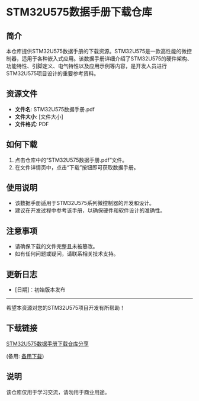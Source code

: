 # STM32U575数据手册下载仓库

## 简介

本仓库提供STM32U575数据手册的下载资源。STM32U575是一款高性能的微控制器，适用于各种嵌入式应用。该数据手册详细介绍了STM32U575的硬件架构、功能特性、引脚定义、电气特性以及应用示例等内容，是开发人员进行STM32U575项目设计的重要参考资料。

## 资源文件

- **文件名**: STM32U575数据手册.pdf
- **文件大小**: [文件大小]
- **文件格式**: PDF

## 如何下载

1. 点击仓库中的“STM32U575数据手册.pdf”文件。
2. 在文件详情页中，点击“下载”按钮即可获取数据手册。

## 使用说明

- 该数据手册适用于STM32U575系列微控制器的开发和设计。
- 建议在开发过程中参考该手册，以确保硬件和软件设计的准确性。

## 注意事项

- 请确保下载的文件完整且未被篡改。
- 如有任何问题或疑问，请联系相关技术支持。

## 更新日志

- [日期]：初始版本发布

---

希望本资源对您的STM32U575项目开发有所帮助！

## 下载链接
[STM32U575数据手册下载仓库分享](https://pan.quark.cn/s/eba5125da1eb) 

(备用: [备用下载](https://pan.baidu.com/s/17CHevto5ZHhKA5rAx7dabg?pwd=1234))

## 说明

该仓库仅用于学习交流，请勿用于商业用途。
